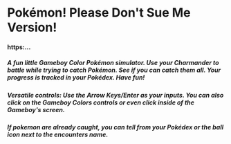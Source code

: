 # Pokémon! Please Don't Sue Me Version!

#### https:...
#####  A fun little Gameboy Color Pokémon simulator. Use your Charmander to battle while trying to catch Pokémon. See if you can catch them all. Your progress is tracked in your Pokédex. Have fun!

##### Versatile controls: Use the Arrow Keys/Enter as your inputs. You can also click on the Gameboy Colors controls or even click inside of the Gameboy's screen. 

##### If pokemon are already caught, you can tell from your Pokédex or the ball icon next to the encounters name.